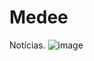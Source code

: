 # Medee

Notícias.
![image](https://user-images.githubusercontent.com/69827032/196004088-802ba3ed-1f6c-41d8-9478-4bb573188d6d.png)


